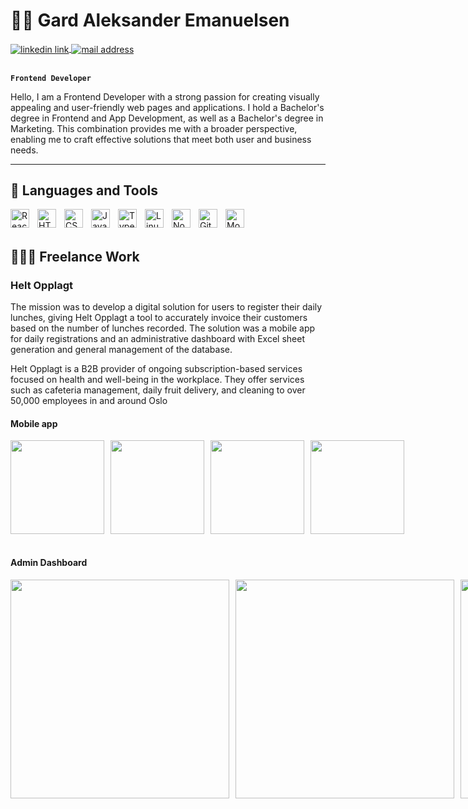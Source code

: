 # 🏄‍♂️ Gard Aleksander Emanuelsen

<div>
	<a href="https://www.linkedin.com/in/gardemanuelsen/" target="_blank">
		<img align="center" src="https://img.shields.io/badge/LinkedIn-0077B5?style=for-the-badge&logo=linkedin&logoColor=white" alt="linkedin link" />
	</a>
	<a href="mailto:gard.emanuelsen1@gmail.com" target="_blank">
		<img align="center" src="https://img.shields.io/badge/Gmail-D14836?style=for-the-badge&logo=gmail&logoColor=white" alt="mail address" />
	</a>
</div>

<br />


**`Frontend Developer`**

Hello, I am a Frontend Developer with a strong passion for creating visually appealing and user-friendly web pages and applications. I hold a Bachelor's degree in Frontend and App Development, as well as a Bachelor's degree in Marketing. This combination provides me with a broader perspective, enabling me to craft effective solutions that meet both user and business needs.

---

## 🧰 Languages and Tools

<img align="left" alt="React" width="30px" style="padding-right:10px;" src="https://cdn.jsdelivr.net/gh/devicons/devicon/icons/react/react-original.svg" />
<img align="left" alt="HTML" width="30px" style="padding-right:10px;" src="https://cdn.jsdelivr.net/gh/devicons/devicon/icons/html5/html5-plain.svg" />
<img align="left" alt="CSS" width="30px" style="padding-right:10px;" src="https://cdn.jsdelivr.net/gh/devicons/devicon/icons/css3/css3-plain.svg" />
<img align="left" alt="JavaScript" width="30px" style="padding-right:10px;" src="https://cdn.jsdelivr.net/gh/devicons/devicon/icons/javascript/javascript-plain.svg" />
<img align="left" alt="TypeScript" width="30px" style="padding-right:10px;" src="https://cdn.jsdelivr.net/gh/devicons/devicon/icons/typescript/typescript-plain.svg" />
<img align="left" alt="Linux" width="30px" style="padding-right:10px;" src="https://cdn.jsdelivr.net/gh/devicons/devicon/icons/linux/linux-original.svg" />
<img align="left" alt="NodeJS" width="30px" style="padding-right:10px;" src="https://cdn.jsdelivr.net/gh/devicons/devicon/icons/nodejs/nodejs-original.svg" />
<img align="left" alt="GitHub" width="30px" style="padding-right:10px;" src="https://cdn.jsdelivr.net/gh/devicons/devicon/icons/github/github-original.svg" />
<img  align="left" alt="MongoDB" width="30px" style="padding-right:10px;" src="https://cdn.jsdelivr.net/gh/devicons/devicon@latest/icons/mongodb/mongodb-original.svg" />
    
<br />
<br />


## 🧑🏻‍💻 Freelance Work

### Helt Opplagt

The mission was to develop a digital solution for users to register their daily lunches, giving Helt Opplagt a tool to accurately invoice their customers based on the number of lunches recorded. The solution was a mobile app for daily registrations and an administrative dashboard with Excel sheet generation and general management of the database.

Helt Opplagt is a B2B provider of ongoing subscription-based services focused on health and well-being in the workplace. They offer services such as cafeteria management, daily fruit delivery, and cleaning to over 50,000 employees in and around Oslo

#### Mobile app

<div style="display: flex; gap: 10px;">
  <img src="https://github.com/user-attachments/assets/2b82b0f5-16aa-47cf-9e01-01b1d3823405" width="150" />
  <img src="https://github.com/user-attachments/assets/fe0c49c0-7069-4212-8b51-159a175f7120" width="150" />
  <img src="https://github.com/user-attachments/assets/a27346e8-599b-410c-9443-085d357666a3" width="150" />
  <img src="https://github.com/user-attachments/assets/8f65588d-ff65-4e85-9e04-8fa2933b1421" width="150" />
</div>
<br />

#### Admin Dashboard

<div style="display: flex; gap: 10px;">
  <img src="https://github.com/user-attachments/assets/fa78ab9f-95f0-467b-b67d-202b4638361b" width="350" />
  <img src="https://github.com/user-attachments/assets/a7b18b25-726e-4e49-93dd-5e962251b87f" width="350" />
  <img src="https://github.com/user-attachments/assets/380aaeaa-3f61-4fdc-b497-800e18b5b983" width="350" />
  <img src="https://github.com/user-attachments/assets/cebd88b2-dee8-4806-a796-21618be8064a" width="350" />
</div>
